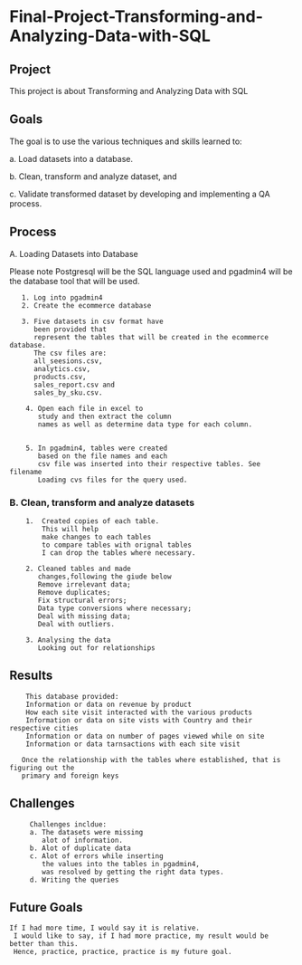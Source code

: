 # Final-Project-Transforming-and-Analyzing-Data-with-SQL

## Project
This project is about Transforming and Analyzing Data with SQL

## Goals
The goal is to use the various techniques and skills learned to:

a. Load datasets into a database.

b. Clean, transform and analyze dataset, and 

c. Validate transformed dataset by developing and implementing a QA process.

## Process
A. Loading Datasets into Database

Please note Postgresql will be the SQL language used and pgadmin4 will be the database tool that will be used.

       1. Log into pgadmin4
       2. Create the ecommerce database 
       
       3. Five datasets in csv format have
          been provided that 
          represent the tables that will be created in the ecommerce database. 
          The csv files are:
          all_seesions.csv,
          analytics.csv,
          products.csv,
          sales_report.csv and 
          sales_by_sku.csv.

        4. Open each file in excel to 
           study and then extract the column 
           names as well as determine data type for each column.


        5. In pgadmin4, tables were created 
           based on the file names and each
           csv file was inserted into their respective tables. See filename 
           Loading cvs files for the query used.


### B. Clean, transform and analyze datasets

        1.  Created copies of each table.
            This will help
            make changes to each tables
            to compare tables with orignal tables
            I can drop the tables where necessary.

        2. Cleaned tables and made 
           changes,following the giude below
           Remove irrelevant data;
           Remove duplicates;
           Fix structural errors;
           Data type conversions where necessary;
           Deal with missing data;
           Deal with outliers.

        3. Analysing the data
           Looking out for relationships





## Results
        This database provided:
        Information or data on revenue by product 
        How each site visit interacted with the various products
        Information or data on site vists with Country and their respective cities
        Information or data on number of pages viewed while on site
        Information or data tarnsactions with each site visit
        
       Once the relationship with the tables where established, that is figuring out the 
       primary and foreign keys

## Challenges 
         Challenges incldue:
         a. The datasets were missing 
            alot of information.
         b. Alot of duplicate data
         c. Alot of errors while inserting
            the values into the tables in pgadmin4,
            was resolved by getting the right data types.
         d. Writing the queries

## Future Goals
    If I had more time, I would say it is relative.
     I would like to say, if I had more practice, my result would be better than this.
     Hence, practice, practice, practice is my future goal.

